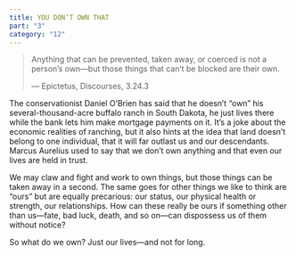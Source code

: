 ```yaml
---
title: YOU DON’T OWN THAT
part: "3"
category: "12"
---
```


> Anything that can be prevented, taken away, or coerced is not a person’s own—but those things that can’t be blocked are their own.
>
> — Epictetus, Discourses, 3.24.3

The conservationist Daniel O’Brien has said that he doesn’t “own” his several-thousand-acre buffalo ranch in South Dakota, he just lives there while the bank lets him make mortgage payments on it. It’s a joke about the economic realities of ranching, but it also hints at the idea that land doesn’t belong to one individual, that it will far outlast us and our descendants. Marcus Aurelius used to say that we don’t own anything and that even our lives are held in trust.

We may claw and fight and work to own things, but those things can be taken away in a second. The same goes for other things we like to think are “ours” but are equally precarious: our status, our physical health or strength, our relationships. How can these really be ours if something other than us—fate, bad luck, death, and so on—can dispossess us of them without notice?

So what do we own? Just our lives—and not for long.
